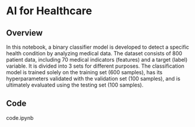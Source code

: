 # AI for Healthcare

## Overview
In this notebook, a binary classifier model is developed to detect a specific health condition by analyzing medical data. The dataset consists of 800 patient data, including 70 medical indicators (features) and a target (label) variable. It is divided into 3 sets for different purposes. The classification model is trained solely on the training set (600 samples), has its hyperparameters validated with the validation set (100 samples), and is ultimately evaluated using the testing set (100 samples).

## Code
code.ipynb

